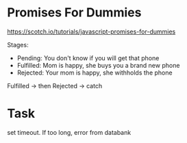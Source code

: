 # Promises For Dummies

https://scotch.io/tutorials/javascript-promises-for-dummies

Stages:

- Pending: You don't know if you will get that phone
- Fulfilled: Mom is happy, she buys you a brand new phone
- Rejected: Your mom is happy, she withholds the phone

Fulfilled -> then 
Rejected -> catch

# Task
set timeout. If too long, error from databank  
